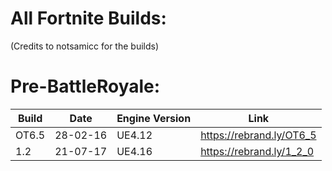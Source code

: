 # All Fortnite Builds:
(Credits to notsamicc for the builds)

# Pre-BattleRoyale:
| Build       | Date            | Engine Version | Link                     |
| ----------- | --------------- | -------------- | ------------------------ |
| OT6.5       |  28-02-16       | UE4.12         | https://rebrand.ly/OT6_5 |
| 1.2         |  21-07-17       | UE4.16         | https://rebrand.ly/1_2_0 |
